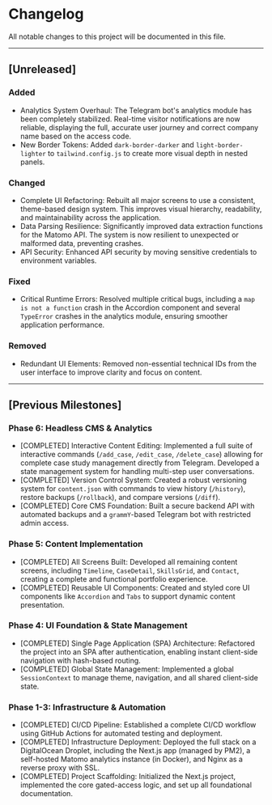 # Changelog

All notable changes to this project will be documented in this file.

---

## [Unreleased]

### Added
-   Analytics System Overhaul: The Telegram bot's analytics module has been completely stabilized. Real-time visitor notifications are now reliable, displaying the full, accurate user journey and correct company name based on the access code.
-   New Border Tokens: Added `dark-border-darker` and `light-border-lighter` to `tailwind.config.js` to create more visual depth in nested panels.

### Changed
-   Complete UI Refactoring: Rebuilt all major screens to use a consistent, theme-based design system. This improves visual hierarchy, readability, and maintainability across the application.
-   Data Parsing Resilience: Significantly improved data extraction functions for the Matomo API. The system is now resilient to unexpected or malformed data, preventing crashes.
-   API Security: Enhanced API security by moving sensitive credentials to environment variables.

### Fixed
-   Critical Runtime Errors: Resolved multiple critical bugs, including a `map is not a function` crash in the Accordion component and several `TypeError` crashes in the analytics module, ensuring smoother application performance.

### Removed
-   Redundant UI Elements: Removed non-essential technical IDs from the user interface to improve clarity and focus on content.

---

## [Previous Milestones]

### Phase 6: Headless CMS & Analytics
-   [COMPLETED] Interactive Content Editing: Implemented a full suite of interactive commands (`/add_case`, `/edit_case`, `/delete_case`) allowing for complete case study management directly from Telegram. Developed a state management system for handling multi-step user conversations.
-   [COMPLETED] Version Control System: Created a robust versioning system for `content.json` with commands to view history (`/history`), restore backups (`/rollback`), and compare versions (`/diff`).
-   [COMPLETED] Core CMS Foundation: Built a secure backend API with automated backups and a `grammY`-based Telegram bot with restricted admin access.

### Phase 5: Content Implementation
-   [COMPLETED] All Screens Built: Developed all remaining content screens, including `Timeline`, `CaseDetail`, `SkillsGrid`, and `Contact`, creating a complete and functional portfolio experience.
-   [COMPLETED] Reusable UI Components: Created and styled core UI components like `Accordion` and `Tabs` to support dynamic content presentation.

### Phase 4: UI Foundation & State Management
-   [COMPLETED] Single Page Application (SPA) Architecture: Refactored the project into an SPA after authentication, enabling instant client-side navigation with hash-based routing.
-   [COMPLETED] Global State Management: Implemented a global `SessionContext` to manage theme, navigation, and all shared client-side state.

### Phase 1-3: Infrastructure & Automation
-   [COMPLETED] CI/CD Pipeline: Established a complete CI/CD workflow using GitHub Actions for automated testing and deployment.
-   [COMPLETED] Infrastructure Deployment: Deployed the full stack on a DigitalOcean Droplet, including the Next.js app (managed by PM2), a self-hosted Matomo analytics instance (in Docker), and Nginx as a reverse proxy with SSL.
-   [COMPLETED] Project Scaffolding: Initialized the Next.js project, implemented the core gated-access logic, and set up all foundational documentation.